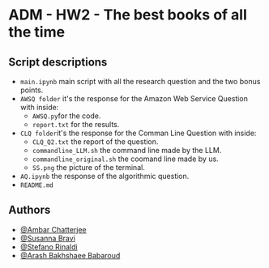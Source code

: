 # ADM - HW2 - The best books of all the time

## Script descriptions
* `main.ipynb` main script with all the research question and the two bonus points.
* `AWSQ folder` it's the response for the Amazon Web Service Question with inside:   
    * `AWSQ.py`for the code.
    * `report.txt` for the results.
* `CLQ folder`it's the response for the Comman Line Question with inside:
    * `CLQ_Q2.txt` the report of the question.
    * `commandline_LLM.sh` the command line made by the LLM.
    * `commandline_original.sh` the coomand line made by us.
    * `SS.png` the picture of the terminal.
* `AQ.ipynb` the response of the algorithmic question.
* `README.md`

## Authors
- [@Ambar Chatterjee](https://github.com/AmbarChatterjee])
- [@Susanna Bravi](https://github.com/susannabravi)
- [@Stefano Rinaldi](https://github.com/Stinoo01)
- [@Arash Bakhshaee Babaroud](https://github.com/ArashB1230)
